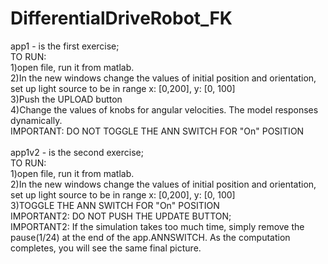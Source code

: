 # DifferentialDriveRobot_FK
app1 - is the first exercise;<br/>
TO RUN:<br/> 
1)open file, run it from matlab.<br/> 
2)In the new windows change the values of initial position and orientation, set up light source to be in range x: [0,200], y: [0, 100]<br/>
3)Push the UPLOAD button<br/>
4)Change the values of knobs for angular velocities. The model responses dynamically.<br/>
IMPORTANT: DO NOT TOGGLE THE ANN SWITCH FOR "On" POSITION<br/>
<br/>
app1v2 - is the second exercise;<br/>
TO RUN:<br/>
1)open file, run it from matlab.<br/> 
2)In the new windows change the values of initial position and orientation, set up light source to be in range x: [0,200], y: [0, 100]<br/>
3)TOGGLE THE ANN SWITCH FOR "On" POSITION<br/> 
IMPORTANT2: DO NOT PUSH THE UPDATE BUTTON;<br/>
IMPORTANT2: If the simulation takes too much time, simply remove the pause(1/24) at the end of the app.ANNSWITCH. As the computation completes, you will see the same final picture.
